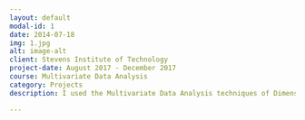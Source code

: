 ```yaml
---
layout: default
modal-id: 1
date: 2014-07-18
img: 1.jpg
alt: image-alt
client: Stevens Institute of Technology
project-date: August 2017 - December 2017
course: Multivariate Data Analysis
category: Projects
description: I used the Multivariate Data Analysis techniques of Dimensionality Reduction, Predictive Analysis, and Classification, to extract data from a large organizational HR dataset regarding employees and resignation to understand the reasons behind earlier to predict the resignation of current employees by learning of the causes of their dissatisfaction with the organization. The project's report is available <a href = "http://bit.ly/2Fe8cq3"> here. </a>

---
```

